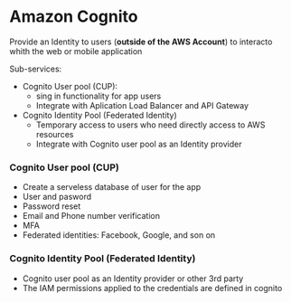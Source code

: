 
# Amazon Cognito

Provide an Identity to users (**outside of the AWS Account**) to interacto whith the web or mobile application

Sub-services:
- Cognito User pool (CUP):
    - sing in functionality for app users
    - Integrate with Aplication Load Balancer and API Gateway
- Cognito Identity Pool (Federated Identity)
    - Temporary access to users who need directly access to AWS resources
    - Integrate with Cognito user pool as an Identity provider

### Cognito User pool (CUP)
- Create a serveless database of user for the app 
- User and pasword
- Password reset
- Email and Phone number verification
- MFA
- Federated identities: Facebook, Google, and son on

### Cognito Identity Pool (Federated Identity)
- Cognito user pool as an Identity provider or other 3rd party
- The IAM permissions applied to the credentials are defined in cognito
